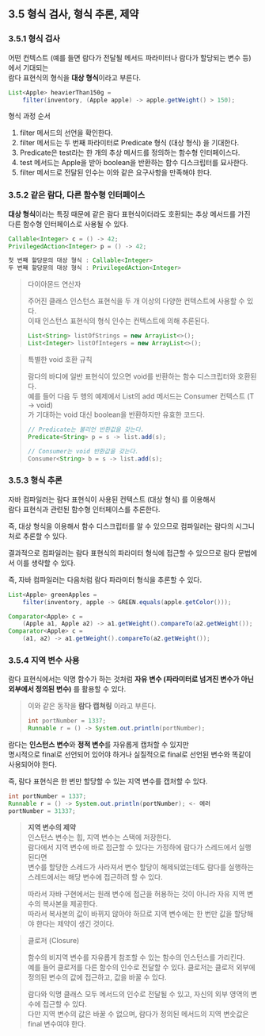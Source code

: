 ## 3.5 형식 검사, 형식 추론, 제약

### 3.5.1 형식 검사
어떤 컨텍스트 (예를 들면 람다가 전달될 메서드 파라미터나 람다가 할당되는 변수 등) 에서 기대되는  
람다 표현식의 형식을 **대상 형식**이라고 부른다.

```java
List<Apple> heavierThan150g =
    filter(inventory, (Apple apple) -> apple.getWeight() > 150);
```

형식 과정 순서
1. filter 메서드의 선언을 확인한다.
2. filter 메서드는 두 번째 파라미터로 Predicate<Apple> 형식 (대상 형식) 을 기대한다.
3. Predicate<Apple>은 test라는 한 개의 추상 메서드를 정의하는 함수형 인터페이스다.
4. test 메서드는 Apple을 받아 boolean을 반환하는 함수 디스크립터를 묘사한다.
5. filter 메서드로 전달된 인수는 이와 같은 요구사항을 만족해야 한다.

### 3.5.2 같은 람다, 다른 함수형 인터페이스
**대상 형식**이라는 특징 때문에 같은 람다 표현식이더라도 호환되는 추상 메서드를 가진  
다른 함수형 인터페이스로 사용될 수 있다.

```java
Callable<Integer> c = () -> 42;
PrivilegedAction<Integer> p = () -> 42;

첫 번째 할당문의 대상 형식 : Callable<Integer>  
두 번째 할당문의 대상 형식 : PrivilegedAction<Integer>
```

> 다이아몬드 연산자
> 
> 주어진 클래스 인스턴스 표현식을 두 개 이상의 다양한 컨텍스트에 사용할 수 있다.  
> 이때 인스턴스 표현식의 형식 인수는 컨텍스트에 의해 추론된다.
> ```java
> List<String> listOfStrings = new ArrayList<>();
> List<Integer> listOfIntegers = new ArrayList<>();
> ```

> 특별한 void 호환 규칙
> 
> 람다의 바디에 일반 표현식이 있으면 void를 반환하는 함수 디스크립터와 호환된다.  
> 예를 들어 다음 두 행의 예제에서 List의 add 메서드는 Consumer 컨텍스트 (T -> void)  
> 가 기대하는 void 대신 boolean을 반환하지만 유효한 코드다.
> ```java
> // Predicate는 불리언 반환값을 갖는다.
> Predicate<String> p = s -> list.add(s);
> 
> // Consumer는 void 반환값을 갖는다.
> Consumer<String> b = s -> list.add(s);
> ```

### 3.5.3 형식 추론
자바 컴파일러는 람다 표현식이 사용된 컨텍스트 (대상 형식) 를 이용해서  
람다 표현식과 관련된 함수형 인터페이스를 추론한다.

즉, 대상 형식을 이용해서 함수 디스크립터를 알 수 있으므로 컴파일러는 람다의 시그니처로 추론할 수 있다.

결과적으로 컴파일러는 람다 표현식의 파라미터 형식에 접근할 수 있으므로 람다 문법에서 이를 생략할 수 있다.

즉, 자바 컴파일러는 다음처럼 람다 파라미터 형식을 추론할 수 있다.
```java
List<Apple> greenApples = 
    filter(inventory, apple -> GREEN.equals(apple.getColor()));

Comparator<Apple> c =
    (Apple a1, Apple a2) -> a1.getWeight().compareTo(a2.getWeight());
Comparator<Apple> c =
    (a1, a2) -> a1.getWeight().compareTo(a2.getWeight());
```

### 3.5.4 지역 변수 사용
람다 표현식에서는 익명 함수가 하는 것처럼 **자유 변수 (파라미터로 넘겨진 변수가 아닌 외부에서 정의된 변수)** 를 활용할 수 있다.

> 이와 같은 동작을 **람다 캡쳐링** 이라고 부른다.
> 
> ```java
> int portNumber = 1337;
> Runnable r = () -> System.out.println(portNumber);
> ```

람다는 **인스턴스 변수**와 **정적 변수**를 자유롭게 캡처할 수 있지만  
명시적으로 final로 선언되어 있어야 하거나 실질적으로 final로 선언된 변수와 똑같이 사용되어야 한다.

즉, 람다 표현식은 한 번만 할당할 수 있는 지역 변수를 캡처할 수 있다.

```java
int portNumber = 1337;
Runnable r = () -> System.out.println(portNumber); <- 에러
portNumber = 31337;
```

> **지역 변수의 제약**  
> 인스턴스 변수는 힙, 지역 변수는 스택에 저장한다.  
> 람다에서 지역 변수에 바로 접근할 수 있다는 가정하에 람다가 스레드에서 실행된다면  
> 변수를 할당한 스레드가 사라져서 변수 할당이 해제되었는데도 람다를 실행하는 스레드에서는 해당 변수에 접근하려 할 수 있다.  
>
> 따라서 자바 구현에서는 원래 변수에 접근을 허용하는 것이 아니라 자유 지역 변수의 복사본을 제공한다.  
> 따라서 복사본의 값이 바뀌지 않아야 하므로 지역 변수에는 한 번만 값을 할당해야 한다는 제약이 생긴 것이다.

> 클로저 (Closure)
> 
> 함수의 비지역 변수를 자유롭게 참조할 수 있는 함수의 인스턴스를 가리킨다.  
> 예를 들어 클로저를 다른 함수의 인수로 전달할 수 있다. 클로저는 클로저 외부에 정의된 변수의 값에 접근하고, 값을 바꿀 수 있다.
> 
> 람다와 익명 클래스 모두 메서드의 인수로 전달될 수 있고, 자신의 외부 영역의 변수에 접근할 수 있다.  
> 다만 지역 변수의 값은 바꿀 수 없으며, 람다가 정의된 메서드의 지역 변숫값은 final 변수여야 한다.